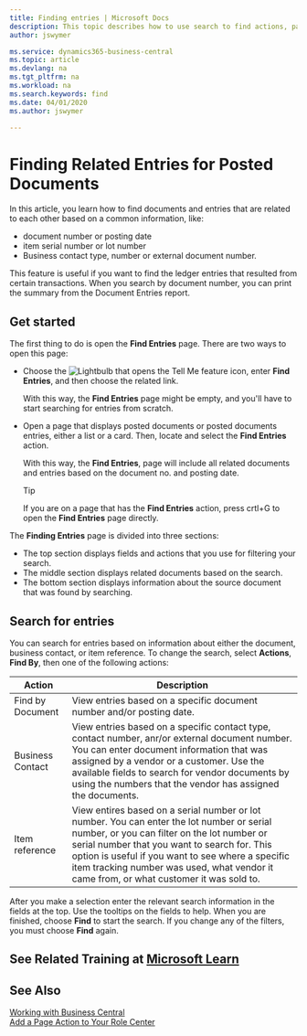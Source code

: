 ```yaml
---
title: Finding entries | Microsoft Docs
description: This topic describes how to use search to find actions, pages, reports, documentation, and data, as well as other apps and consulting services.
author: jswymer

ms.service: dynamics365-business-central
ms.topic: article
ms.devlang: na
ms.tgt_pltfrm: na
ms.workload: na
ms.search.keywords: find
ms.date: 04/01/2020
ms.author: jswymer

---
```

# Finding Related Entries for Posted Documents 

In this article, you learn how to find documents and entries that are related to each other based on a common information, like:

- document number or posting date
- item serial number or lot number
- Business contact type, number or external document number.

This feature is useful if you want to find the ledger entries that resulted from certain transactions. When you search by document number, you can print the summary from the Document Entries report. 
<!--Shows the number and type of entries that have the same document number or posting date. You can also use this feature to find the documents and entries where certain lot numbers and serial numbers are used.. in [!INCLUDE[d365fin](includes/d365fin_md.md)] -->

## Get started 

The first thing to do is open the **Find Entries** page. There are two ways to open this page:

- Choose the ![Lightbulb that opens the Tell Me feature](media/ui-search/search_small.png "Tell me what you want to do") icon, enter **Find Entries**, and then choose the related link.

    With this way, the **Find Entries** page might be empty, and you'll have to start searching for entries from scratch.
    
- Open a page that displays posted documents or posted documents entries, either a list or a card. Then, locate and select the **Find Entries** action.

    With this way, the **Find Entries**, page will include all related documents and entries based on the document no. and posting date.


    > [!TIP]
    > If you are on a page that has the **Find Entries** action, press crtl+G to open the **Find Entries** page directly. 
<!--   
    y, list posted entries and in posted sales invoices, purchase invoices, credit memos, sales receipts, and purchase shipments. In this case, the Navigate window will show the document number and posting date of the entries that you selected. The Navigate window also lists the documents that have the same document number and posting date as the entries that you selected.a page thas posted  e You can open the Navigate window in two ways:

- By opening an empty Navigate window. On the Home tab, in the Find by group, you can choose the type of data that you want to navigate from. You can navigate from a document, a business contact, or the lot number or serial number for an item.
- From pages that display posted entries and in posted sales invoices, purchase invoices, credit memos, sales receipts, and purchase shipments. In this case, the Navigate window will show the document number and posting date of the entries that you selected. The Navigate window also lists the documents that have the same document number and posting date as the entries that you selected.
-->

The **Finding Entries** page is divided into three sections:

- The top section displays fields and actions that you use for filtering your search.
- The middle section displays related documents based on the search.
- The bottom section displays information about the source document that was found by searching.

## Search for entries

You can search for entries based on information about either the document, business contact, or item reference. To change the search, select **Actions**, **Find By**, then one of the following actions:

|Action|Description|
|------|-----------|
|Find by Document|View entries based on a specific document number and/or posting date.|
|Business Contact |View entries based on a specific contact type, contact number, anr/or external document number. You can enter document information that was assigned by a vendor or a customer. Use the available fields to search for vendor documents by using the numbers that the vendor has assigned the documents.|
|Item reference|View entires based on a serial number or lot number. You can enter the lot number or serial number, or you can filter on the lot number or serial number that you want to search for. This option is useful if you want to see where a specific item tracking number was used, what vendor it came from, or what customer it was sold to.|

After you make a selection enter the relevant search information in the fields at the top. Use the tooltips on the fields to help. When you are finished, choose **Find** to start the search. If you change any of the filters, you must choose **Find** again.
<!--
 To eactrh If the search finds more than one document number, these fields will be empty.
ay he  is divided into four areasa different first FastTab, depending on your selection in the Find by group. You must enter information about the documents or item tracking numbers that you want to search for before information is filled in from the records located.
The **Finding Entries** page a different first FastTab, depending on your selection in the Find by group. You must enter information about the documents or item tracking numbers that you want to search for before information is filled in from the records located.

After you have entered the relevant search information, on the Actions tab, choose Find to start the search. If you change any of the filters, you must choose Find again.

The **Finding Entries** page shows the following information for the located documents.

Field    Description
Document Type, Source Type, Source No., and Source Name

These fields contain information about the source document that was found by searching for the document number. If the search finds more than one document number, these fields will be empty.

Table Name

This column shows a list of the ledger entry tables that contain the ledger entries located by the search.

No. of Records

This column shows the number of records found in each of the ledger entry tables that are listed.

After the Navigate feature has located the ledger entries, they are listed in the Related Entries column. You can quickly see the individual entries in each table by choosing the relevant line and then choosing the Show Details command.

The following sections describe the filters you can specify.
-->

<!--
### Find by Document
On the Document FastTab, enter the document numbers and posting dates as described in the following table.

Field    Description
Document No.

Enter the document numbers on which you require additional information. You can insert a filter if you want Microsoft Dynamics NAV to search for a certain interval of document numbers.

Posting Date

Enter the posting date on which the document you are searching for was posted. You can insert a date filter if the documents that you are searching for were posted in a certain time interval.

### Find by Business Contact

On the Business Contact FastTab, you can enter document information that was assigned by a vendor or a customer. You can use the options on this tab to search for vendor documents by using the numbers that the vendor has assigned the documents. For example, the following table shows how you can use this feature to find an invoice when you only have the invoice number assigned by the vendor.

Field    Description
Business Contact Type

Select one of the options: <Blank>, Vendor, or Customer. <Blank> is the default value. Select Vendor or Customer when you want to search for vendor or customer documents.

Business Contact No.

Select the number of the vendor or customer who assigned a number to the invoice that you are searching for.

Document No.

Enter the document number assigned by the vendor.

Microsoft Dynamics NAV will match this number with the number in the External Document No. field for all customer or vendor ledger entries. Then Microsoft Dynamics NAV will show all ledger entries that contain this document number.

### Find by Item Reference
On the Item Reference FastTab, you can enter the lot number or serial number, or you can filter on the lot number or serial number that you want to search for. This option is useful if you want to see where a specific item tracking number was used, what vendor it came from, or what customer it was sold to.

Field    Description
Serial No.

Enter the serial numbers on which you require additional information. You can insert a filter if you want to search for a certain set of serial numbers.

Lot No.

Enter the lot numbers on which you require additional information. You can insert a filter if you want to search for a certain set of lot numbers.

-->
## See Related Training at [Microsoft Learn](/learn/modules/user-interface-dynamics-365-business-central/index)

## See Also
[Working with Business Central](ui-work-product.md)  
[Add a Page Action to Your Role Center](ui-bookmarks.md)
